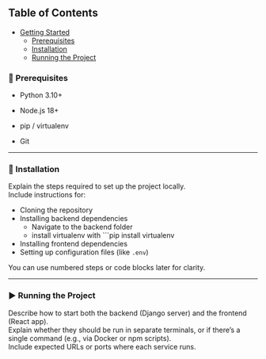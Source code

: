 ## Table of Contents 
- [Getting Started](#getting-started)
    - [Prerequisites](#prerequisites)
    - [Installation](#installation)
    - [Running the Project](#running-the-project)

### 🔧 Prerequisites
- Python 3.10+

- Node.js 18+

- pip / virtualenv

- Git

---

### 🧩 Installation
Explain the steps required to set up the project locally.  
Include instructions for:
- Cloning the repository  
- Installing backend dependencies
    - Navigate to the backend folder
    - install virtualenv with ```pip install virtualenv
- Installing frontend dependencies  
- Setting up configuration files (like `.env`)  

You can use numbered steps or code blocks later for clarity.

---

### ▶️ Running the Project
Describe how to start both the backend (Django server) and the frontend (React app).  
Explain whether they should be run in separate terminals, or if there’s a single command (e.g., via Docker or npm scripts).  
Include expected URLs or ports where each service runs.